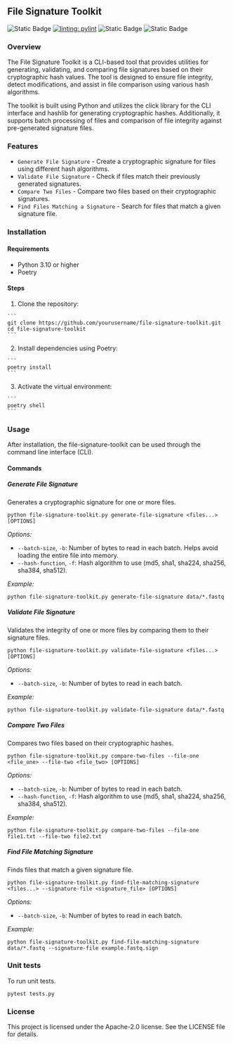 ## File Signature Toolkit
![Static Badge](https://img.shields.io/badge/Python-3.10%7C3.11%7C3.12-blue)
[![linting: pylint](https://img.shields.io/badge/linting-pylint-yellowgreen)](https://github.com/pylint-dev/pylint)
![Static Badge](https://img.shields.io/badge/code_style-black-black)
![Static Badge](https://img.shields.io/badge/license-Apache_2.0-yellow)

### Overview
The File Signature Toolkit is a CLI-based tool that provides utilities for generating, validating, and comparing file signatures based on their cryptographic hash values. The tool is designed to ensure file integrity, detect modifications, and assist in file comparison using various hash algorithms.

The toolkit is built using Python and utilizes the click library for the CLI interface and hashlib for generating cryptographic hashes. Additionally, it supports batch processing of files and comparison of file integrity against pre-generated signature files.

### Features
- `Generate File Signature` - Create a cryptographic signature for files using different hash algorithms.
- `Validate File Signature` - Check if files match their previously generated signatures.
- `Compare Two Files` - Compare two files based on their cryptographic signatures.
- `Find Files Matching a Signature` - Search for files that match a given signature file.

### Installation

#### Requirements
- Python 3.10 or higher
- Poetry

#### Steps
   1. Clone the repository:

    ```
    git clone https://github.com/yourusername/file-signature-toolkit.git
    cd file-signature-toolkit
    ```

   2. Install dependencies using Poetry:

    ```
    poetry install
    ```
   
   3. Activate the virtual environment:

    ```
    poetry shell
    ```

### Usage
After installation, the file-signature-toolkit can be used through the command line interface (CLI).

#### Commands
##### Generate File Signature

   Generates a cryptographic signature for one or more files.

   ```
   python file-signature-toolkit.py generate-file-signature <files...> [OPTIONS]
   ```
   
   *Options:*

   - `--batch-size`, `-b`: Number of bytes to read in each batch. Helps avoid loading the entire file into memory.
   - `--hash-function`, `-f`: Hash algorithm to use (md5, sha1, sha224, sha256, sha384, sha512).

   *Example:*
 

   ```
   python file-signature-toolkit.py generate-file-signature data/*.fastq 
   ```

##### Validate File Signature

   Validates the integrity of one or more files by comparing them to their signature files.
   
   ```
   python file-signature-toolkit.py validate-file-signature <files...> [OPTIONS]
   ```
   
   *Options:*
   
   - `--batch-size`, `-b`: Number of bytes to read in each batch.
   
   *Example:*
   
   ```
   python file-signature-toolkit.py validate-file-signature data/*.fastq
   ```

##### Compare Two Files

   Compares two files based on their cryptographic hashes.
   
   ```
   python file-signature-toolkit.py compare-two-files --file-one <file_one> --file-two <file_two> [OPTIONS]
   ```
   
   *Options:*
   
   - `--batch-size`, `-b`: Number of bytes to read in each batch.
   - `--hash-function`, `-f`: Hash algorithm to use (md5, sha1, sha224, sha256, sha384, sha512).
   
   *Example:*
   
   ```
   python file-signature-toolkit.py compare-two-files --file-one file1.txt --file-two file2.txt
   ```

##### Find File Matching Signature

   Finds files that match a given signature file.
   
   ```
   python file-signature-toolkit.py find-file-matching-signature <files...> --signature-file <signature_file> [OPTIONS]
   ```
   
   *Options:*
   
   - `--batch-size`, `-b`: Number of bytes to read in each batch.
   
   *Example:*
   
   ```
   python file-signature-toolkit.py find-file-matching-signature data/*.fastq --signature-file example.fastq.sign
   ```

### Unit tests
To run unit tests.

```
pytest tests.py 
```

### License
This project is licensed under the Apache-2.0 license. See the LICENSE file for details.
